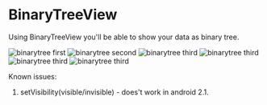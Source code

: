 BinaryTreeView
==============

Using BinaryTreeView you'll be able to show your data as binary tree.

![binarytree first](https://raw.github.com/jmodrako/BinaryTreeView/master/img/first.png)
![binarytree second](https://raw.github.com/jmodrako/BinaryTreeView/master/img/second.png)
![binarytree third](https://raw.github.com/jmodrako/BinaryTreeView/master/img/third.png)
![binarytree third](https://raw.github.com/jmodrako/BinaryTreeView/master/img/four.png)
![binarytree third](https://raw.github.com/jmodrako/BinaryTreeView/master/img/five.png)
![binarytree third](https://raw.github.com/jmodrako/BinaryTreeView/master/img/six.png)

Known issues:
1. setVisibility(visible/invisible) - does't work in android 2.1.